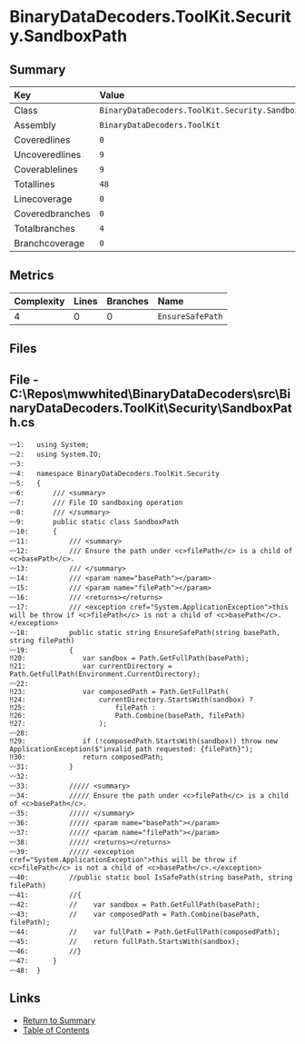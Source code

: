 ﻿# BinaryDataDecoders.ToolKit.Security.SandboxPath

## Summary

| Key             | Value                                             |
| :-------------- | :------------------------------------------------ |
| Class           | `BinaryDataDecoders.ToolKit.Security.SandboxPath` |
| Assembly        | `BinaryDataDecoders.ToolKit`                      |
| Coveredlines    | `0`                                               |
| Uncoveredlines  | `9`                                               |
| Coverablelines  | `9`                                               |
| Totallines      | `48`                                              |
| Linecoverage    | `0`                                               |
| Coveredbranches | `0`                                               |
| Totalbranches   | `4`                                               |
| Branchcoverage  | `0`                                               |

## Metrics

| Complexity | Lines | Branches | Name             |
| :--------- | :---- | :------- | :--------------- |
| 4          | 0     | 0        | `EnsureSafePath` |

## Files

## File - C:\Repos\mwwhited\BinaryDataDecoders\src\BinaryDataDecoders.ToolKit\Security\SandboxPath.cs

```CSharp
〰1:   using System;
〰2:   using System.IO;
〰3:   
〰4:   namespace BinaryDataDecoders.ToolKit.Security
〰5:   {
〰6:       /// <summary>
〰7:       /// File IO sandboxing operation
〰8:       /// </summary>
〰9:       public static class SandboxPath
〰10:      {
〰11:          /// <summary>
〰12:          /// Ensure the path under <c>filePath</c> is a child of <c>basePath</c>.
〰13:          /// </summary>
〰14:          /// <param name="basePath"></param>
〰15:          /// <param name="filePath"></param>
〰16:          /// <returns></returns>
〰17:          /// <exception cref="System.ApplicationException">this will be throw if <c>filePath</c> is not a child of <c>basePath</c>.</exception>
〰18:          public static string EnsureSafePath(string basePath, string filePath)
〰19:          {
‼20:              var sandbox = Path.GetFullPath(basePath);
‼21:              var currentDirectory = Path.GetFullPath(Environment.CurrentDirectory);
〰22:  
‼23:              var composedPath = Path.GetFullPath(
‼24:                  currentDirectory.StartsWith(sandbox) ?
‼25:                      filePath :
‼26:                      Path.Combine(basePath, filePath)
‼27:                  );
〰28:  
‼29:              if (!composedPath.StartsWith(sandbox)) throw new ApplicationException($"invalid path requested: {filePath}");
‼30:              return composedPath;
〰31:          }
〰32:  
〰33:          ///// <summary>
〰34:          ///// Ensure the path under <c>filePath</c> is a child of <c>basePath</c>.
〰35:          ///// </summary>
〰36:          ///// <param name="basePath"></param>
〰37:          ///// <param name="filePath"></param>
〰38:          ///// <returns></returns>
〰39:          ///// <exception cref="System.ApplicationException">this will be throw if <c>filePath</c> is not a child of <c>basePath</c>.</exception>
〰40:          //public static bool IsSafePath(string basePath, string filePath)
〰41:          //{
〰42:          //    var sandbox = Path.GetFullPath(basePath);
〰43:          //    var composedPath = Path.Combine(basePath, filePath);
〰44:          //    var fullPath = Path.GetFullPath(composedPath);
〰45:          //    return fullPath.StartsWith(sandbox);
〰46:          //}
〰47:      }
〰48:  }
```

## Links

* [Return to Summary](Summary.md)
* [Table of Contents](../TOC.md)

